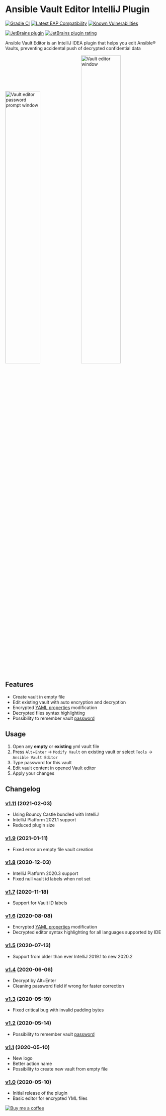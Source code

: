 # Ansible Vault Editor IntelliJ Plugin
[![Gradle CI](https://github.com/sadv1r/ansible-vault-editor-idea-plugin/workflows/Gradle%20CI/badge.svg?branch=master)](https://github.com/sadv1r/ansible-vault-editor-idea-plugin/actions?query=workflow%3A%22Gradle+CI%22)
[![Latest EAP Compatibility](https://github.com/sadv1r/ansible-vault-editor-idea-plugin/workflows/Latest%20EAP%20Compatibility/badge.svg?branch=master)](https://github.com/sadv1r/ansible-vault-editor-idea-plugin/actions?query=workflow%3A%22Latest+EAP+Compatibility%22)
[![Known Vulnerabilities](https://snyk.io/test/github/sadv1r/ansible-vault-editor-idea-plugin/badge.svg?targetFile=build.gradle)](https://snyk.io/test/github/sadv1r/ansible-vault-editor-idea-plugin?targetFile=build.gradle)

[![JetBrains plugin](https://img.shields.io/jetbrains/plugin/v/14278-ansible-vault-editor?label=version)](https://plugins.jetbrains.com/plugin/14278-ansible-vault-editor)
[![JetBrains plugin rating](https://img.shields.io/jetbrains/plugin/r/rating/14278-ansible-vault-editor)](https://plugins.jetbrains.com/plugin/14278-ansible-vault-editor/reviews)


Ansible Vault Editor is an IntelliJ IDEA plugin that helps you edit Ansible® Vaults, preventing accidental push of decrypted confidential data

<img src="https://img.sadv1r.ru/ansible-editor-idea-plugin-password-pompt.png" alt="Vault editor password prompt window" width="47%"/> <img src="https://img.sadv1r.ru/ansible-editor-idea-plugin-editor.png" alt="Vault editor window" width="50%"/>


Features
--------

* Create vault in empty file
* Edit existing vault with auto encryption and decryption
* Encrypted [YAML properties](https://docs.ansible.com/ansible/latest/user_guide/vault.html#encrypt-string-for-use-in-yaml) modification
* Decrypted files syntax highlighting
* Possibility to remember vault [password](https://www.jetbrains.com/help/idea/reference-ide-settings-password-safe.html)


Usage
-----

1. Open any **empty** or **existing** yml vault file
2. Press `Alt`+`Enter` -> `Modify Vault` on existing vault or select `Tools` -> `Ansible Vault Editor`
3. Type password for this vault
4. Edit vault content in opened Vault editor
5. Apply your changes


Changelog
---------

### [v1.11](https://github.com/sadv1r/ansible-vault-editor-idea-plugin/tree/v1.11) (2021-02-03)

* Using Bouncy Castle bundled with IntelliJ
* IntelliJ Platform 2021.1 support
* Reduced plugin size

### [v1.9](https://github.com/sadv1r/ansible-vault-editor-idea-plugin/tree/v1.9) (2021-01-11)

* Fixed error on empty file vault creation

### [v1.8](https://github.com/sadv1r/ansible-vault-editor-idea-plugin/tree/v1.8) (2020-12-03)

* IntelliJ Platform 2020.3 support
* Fixed null vault id labels when not set

### [v1.7](https://github.com/sadv1r/ansible-vault-editor-idea-plugin/tree/v1.7) (2020-11-18)

* Support for Vault ID labels

### [v1.6](https://github.com/sadv1r/ansible-vault-editor-idea-plugin/tree/v1.6) (2020-08-08)

* Encrypted [YAML properties](https://docs.ansible.com/ansible/latest/user_guide/vault.html#encrypt-string-for-use-in-yaml) modification
* Decrypted editor syntax highlighting for all languages supported by IDE

### [v1.5](https://github.com/sadv1r/ansible-vault-editor-idea-plugin/tree/v1.5) (2020-07-13)

* Support from older than ever IntelliJ 2019.1 to new 2020.2

### [v1.4](https://github.com/sadv1r/ansible-vault-editor-idea-plugin/tree/v1.4) (2020-06-06)

* Decrypt by Alt+Enter
* Cleaning password field if wrong for faster correction

### [v1.3](https://github.com/sadv1r/ansible-vault-editor-idea-plugin/tree/v1.3) (2020-05-19)

* Fixed critical bug with invalid padding bytes

### [v1.2](https://github.com/sadv1r/ansible-vault-editor-idea-plugin/tree/v1.2) (2020-05-14)

* Possibility to remember vault [password](https://www.jetbrains.com/help/idea/reference-ide-settings-password-safe.html)

### [v1.1](https://github.com/sadv1r/ansible-vault-editor-idea-plugin/tree/v1.1) (2020-05-10)

* New logo
* Better action name
* Possibility to create new vault from empty file

### [v1.0](https://github.com/sadv1r/ansible-vault-editor-idea-plugin/tree/v1.0) (2020-05-10)

* Initial release of the plugin
* Basic editor for encrypted YML files


[![Buy me a coffee](https://cdn.buymeacoffee.com/buttons/v2/default-green.png)](https://www.buymeacoffee.com/sadv1r)

